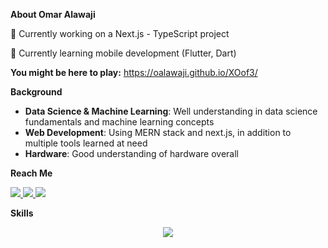 **About Omar Alawaji**

🔭 Currently working on a Next.js - TypeScript project

🌱 Currently learning mobile development (Flutter, Dart)

**You might be here to play:** https://oalawaji.github.io/XOof3/

**Background**

<ul>
  <li><strong>Data Science & Machine Learning</strong>: Well understanding in data science fundamentals and machine learning concepts</li>
  <li><strong>Web Development</strong>: Using MERN stack and next.js, in addition to multiple tools learned at need 
  </li>
  <li><strong>Hardware</strong>: Good understanding of hardware overall</li>
</ul>

**Reach Me**

  <a href="https://www.linkedin.com/in/oalawaji/">
    <img src="https://skillicons.dev/icons?i=linkedin" />
  </a>
  <a href="https://x.com/Nkoasher">
    <img src="https://skillicons.dev/icons?i=twitter" />
  </a>
  <a href="https://www.instagram.com/nkoash/">
    <img src="https://skillicons.dev/icons?i=instagram" />
  </a>
  
**Skills**

<p align="center">
  <a href="https://skillicons.dev">
    <img src="https://skillicons.dev/icons?i=js,ts,html,css,py,tailwind,react,cs,c,java,express,firebase,git,github,jquery,mongodb,nextjs,npm,postgres,postman,redux,vscode,figma,ps" />
  </a>
</p>

